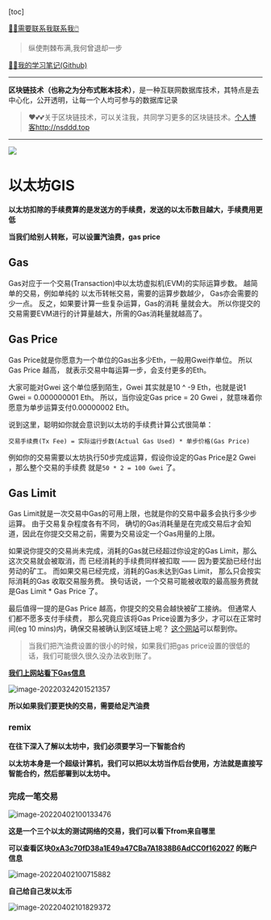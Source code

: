 [toc]

[😶‍🌫️需要联系我联系我🖱️](xxw@nsddd.top)

>   纵使荆棘布满,我何曾退却一步

[😶‍🌫️我的学习笔记(Github)](https://github.com/3293172751/golang-rearn)

---

**区块链技术（也称之为分布式账本技术）**，是一种互联网数据库技术，其特点是去中心化，公开透明，让每一个人均可参与的数据库记录

>   ❤️💕💕关于区块链技术，可以关注我，共同学习更多的区块链技术。[个人博客http://nsddd.top](http://nsddd.top)

---

<a href = "https://etherscan.io/ "><img src = "https://s2.loli.net/2022/03/20/gTiDdUAxtHGJ4f8.png"></a>

# 以太坊GIS

**以太坊扣除的手续费算的是发送方的手续费，发送的以太币数目越大，手续费用更低**

**当我们给别人转账，可以设置汽油费，gas price**

## Gas

Gas对应于一个交易(Transaction)中以太坊虚拟机(EVM)的实际运算步数。 越简单的交易，例如单纯的 以太币转帐交易，需要的运算步数越少， Gas亦会需要的少一点。 反之，如果要计算一些复杂运算，Gas的消耗 量就会大。 所以你提交的交易需要EVM进行的计算量越大，所需的Gas消耗量就越高了。

## Gas Price

Gas Price就是你愿意为一个单位的Gas出多少Eth，一般用Gwei作单位。 所以Gas Price 越高， 就表示交易中每运算一步，会支付更多的Eth。

大家可能对Gwei 这个单位感到陌生，Gwei 其实就是10 ^ -9 Eth，也就是说1 Gwei = 0.000000001 Eth。 所以，当你设定Gas price = 20 Gwei ，就意味着你愿意为单步运算支付0.00000002 Eth。

说到这里，聪明如你就会意识到以太坊的手续费计算公式很简单：

```
交易手续费(Tx Fee) = 实际运行步数(Actual Gas Used) * 单步价格(Gas Price)
```

例如你的交易需要以太坊执行50步完成运算，假设你设定的Gas Price是2 Gwei ，那么整个交易的手续费 就是`50 * 2 = 100 Gwei` 了。

## Gas Limit

Gas Limit就是一次交易中Gas的可用上限，也就是你的交易中最多会执行多少步运算。 由于交易复杂程度各有不同， 确切的Gas消耗量是在完成交易后才会知道，因此在你提交交易之前，需要为交易设定一个Gas用量的上限。

如果说你提交的交易尚未完成，消耗的Gas就已经超过你设定的Gas Limit，那么这次交易就会被取消，而 已经消耗的手续费同样被扣取 —— 因为要奖励已经付出劳动的矿工。 而如果交易已经完成，消耗的Gas未达到Gas Limit， 那么只会按实际消耗的Gas 收取交易服务费。 换句话说，一个交易可能被收取的最高服务费就是Gas Limit * Gas Price 了。

最后值得一提的是Gas Price 越高，你提交的交易会越快被矿工接纳。 但通常人们都不愿多支付手续费， 那么究竟应该将Gas Price设置为多少，才可以在正常时间(eg 10 mins)内，确保交易被确认到区域链上呢？ [这个网站](http://ethgasstation.info/)可以帮到你。 

> 当我们把汽油费设置的很小的时候，如果我们把gas price设置的很低的话，我们可能很久很久没办法收到账了。

**[我们上网站看下Gas信息](https://ethgasstation.info)**

![image-20220324201521357](https://s2.loli.net/2022/03/24/RpAXa4w7dsu2ncQ.png)

**所以如果我们要更快的交易，需要给足汽油费**



### remix

**在往下深入了解以太坊中，我们必须要学习一下智能合约**

**以太坊本身是一个超级计算机，我们可以把以太坊当作后台使用，方法就是直接写智能合约，然后部署到以太坊中。**



### 完成一笔交易

![image-20220402100133476](https://s2.loli.net/2022/04/02/MSLoFhAIU5Vw2nD.png)

**这是一个三个以太的测试网络的交易，我们可以看下from来自哪里**

**可以查看区块[0xA3c70fD38a1E49a47CBa7A1838B6AdCC0f162027](https://etherscan.io/address/0xa3c70fd38a1e49a47cba7a1838b6adcc0f162027) 的账户信息**

![image-20220402100715882](https://s2.loli.net/2022/04/02/xdiZnWOPtksmbFf.png)



**自己给自己发以太币**

![image-20220402101829372](C:\Users\smile\AppData\Roaming\Typora\typora-user-images\image-20220402101829372.png)

